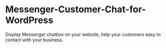 # Messenger-Customer-Chat-for-WordPress
Display Messenger chatbox on your website, help your customers easy to contact with your business.

